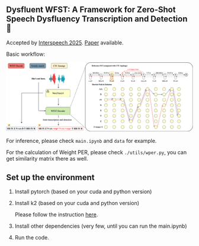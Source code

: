 ## Dysfluent WFST: A Framework for Zero-Shot Speech Dysfluency Transcription and Detection 👋

<!--
**DysfluentWFST/DysfluentWFST** is a ✨ _special_ ✨ repository because its `README.md` (this file) appears on your GitHub profile.

Here are some ideas to get you started:

- 🔭 I’m currently working on ...
- 🌱 I’m currently learning ...
- 👯 I’m looking to collaborate on ...
- 🤔 I’m looking for help with ...
- 💬 Ask me about ...
- 📫 How to reach me: ...
- 😄 Pronouns: ...
- ⚡ Fun fact: ...
-->

Accepted by [Interspeech 2025](https://www.interspeech2025.org/home). [Paper](https://www.isca-archive.org/interspeech_2025/guo25d_interspeech.pdf) available.

Basic workflow:

![workflow](resources/decoder-new.png)

For inference, please check `main.ipynb` and `data` for example.

For the calculation of Weight PER, please check `./utils/wper.py`, you can get similarity matrix there as well.

## Set up the environment

1. Install pytorch (based on your cuda and python version)

2. Install k2 (based on your cuda and python version)

    Please follow the instruction [here](https://k2-fsa.github.io/k2/installation/index.html). 

3. Install other dependencies (very few, until you can run the main.ipynb)

4. Run the code.

<!-- ## Use LCS-WFST

1. git clone https://github.com/Berkeley-Speech-Group/Neural-LCS.git

2. Follow the instruction in the repo to install the dependencies

3. run WFST_LCS.ipynb -->